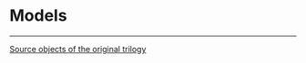 # Models

___

[Source objects of the original trilogy](https://rutracker.org/forum/viewtopic.php?t=4008371)
